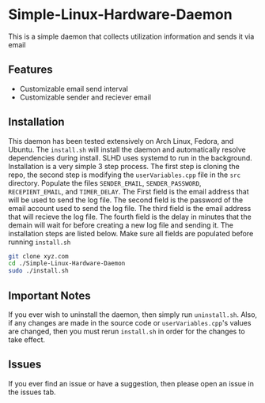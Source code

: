 # Simple-Linux-Hardware-Daemon
This is a simple daemon that collects utilization information and sends it via email

## Features
- Customizable email send interval
- Customizable sender and reciever email

## Installation
This daemon has been tested extensively on Arch Linux, Fedora, and Ubuntu. The `install.sh` will install the daemon and automatically resolve dependencies during install. SLHD uses systemd to run in the background. Installation is a very simple 3 step process. The first step is cloning the repo, the second step is modifying the `userVariables.cpp` file in the `src` directory. Populate the files `SENDER_EMAIL`, `SENDER_PASSWORD`, `RECEPIENT_EMAIL`, and `TIMER_DELAY`. The First field is the email address that will be used to send the log file. The second field is the password of the email account used to send the log file. The third field is the email address that will recieve the log file. The fourth field is the delay in minutes that the demain will wait for before creating a new log file and sending it. The installation steps are listed below. Make sure all fields are populated before running `install.sh`

```bash
git clone xyz.com
cd ./Simple-Linux-Hardware-Daemon
sudo ./install.sh
```

## Important Notes
If you ever wish to uninstall the daemon, then simply run `uninstall.sh`. Also, if any changes are made in the source code or `userVariables.cpp`'s values are changed, then you must rerun `install.sh` in order for the changes to take effect.

## Issues
If you ever find an issue or have a suggestion, then please open an issue in the issues tab.
